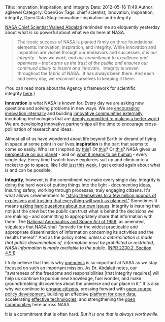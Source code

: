 Title: Innovation, Inspiration, and Integrity
Date: 2012-05-16 11:49
Author: agllewel
Category: OpenGov
Tags: chief scientist, Innovation, Inspiration, integrity, Open Data
Slug: innovation-inspiration-and-integrity

[NASA Chief Scientist Waleed Abdalati][] reminded me so eloquently
yesterday about what is so powerful about what we do here at NASA.

> The iconic success of NASA is planted firmly on three foundational
> elements: innovation, inspiration, and integrity. While innovation and
> inspiration are visible through our endeavors and successes, *it is
> our integrity – how we work, and our commitment to excellence and
> openness – that earns us the trust of the public and ensures our
> continued ability to inspire and innovate.*  Integrity is woven
> throughout the fabric of NASA.  It has always been there. And each and
> every day, we recommit ourselves to keeping it there.

(You can read more about the Agency's framework for scientific
integrity [here][].)

**Innovation** is what NASA is known for. Every day we are asking new
questions and solving problems in new ways. We are [encouraging
innovation internally][] and building [innovative communities
externally][], incubating technologies that are [deeply committed to
making a better world][]. We are developing [innovative partnerships][]
all the time to encourage cross-pollination of research and ideas.

Almost all of us have wondered about life beyond Earth or dreamt of
flying in space at some point in our lives;**inspiration** is the part
that seems to come so easily. Who isn't inspired by [this][]? Or
[this][1]? Or [this][2]? NASA gives us [perspective on our planet][] -
and on [what it means to be human][] - every single day. Every time I
watch brave explorers suit up and climb onto a rocket to go to space,
like I did [just this week][], I get excited again about what is and can
be possible.

**Integrity**, however, is the commitment we make every single day.
Integrity is doing the hard work of putting things into the light -
documenting ideas, insuring safety, working through processes, truly
engaging citizens. It's what allows crewmembers to ["strap themselves to
a few million pounds of explosives and trusting that everything will
work as planned."][] Sometimes it means [asking hard questions about our
own issues][]. Integrity is insuring that not just the crew but the
*public* can trust what is behind the decisions we are making - and
committing to appropriately share that information with them. The
[National Aeronautics and Space Act of 1958][], as amended, stipulates
that NASA shall “provide for the widest practicable and appropriate
dissemination of information concerning its activities and the results
thereof.” And as the policy notes: *unless a determination is made that
public dissemination of  information must be prohibited or restricted,
NASA information is made available to the public*. ([NPR 2200.2, Section
4.5.1][])

I fully believe that this is why [openness][] is so important at NASA as
we stay focused on such an important [mission][]. As Dr. Abdalati notes,
our "awareness of the freedoms and responsibilities [that integrity
requires] will help us continue to pursue new knowledge, fuel wonder,
and make groundbreaking discoveries about the universe and our place in
it." It is also why we continue to [engage citizens][], pressing forward
with [open source policy development][], building an effective [platform
for open data][], accelerating [effective technologies][], and
strengthening the [open communities][] here across NASA.

It is a commitment that is often hard. *But it is one that is always
worthwhile.*

 

  [NASA Chief Scientist Waleed Abdalati]: http://www.nasa.gov/about/highlights/abdalati_bio.html
  [here]: http://www.nasa.gov/news/reports/sif.html
  [encouraging innovation internally]: http://www.nasa.gov/offices/oct/home/nasa@work.html
  [innovative communities externally]: http://community.topcoder.com/ntl/
  [deeply committed to making a better world]: http://launch.org/
  [innovative partnerships]: http://www.nasa.gov/offices/oct/partnership/innovation/index.html
  [this]: http://news.discovery.com/space/big-pic-psychedelic-star-trails-iss-pettit-120514.html
  [1]: http://blogs.nasa.gov/cm/newui/blog/viewpostlist.jsp?blogname=letters
  [2]: http://www.nasa.gov/multimedia/imagegallery/image_feature_2249.html
  [perspective on our planet]: http://climate.nasa.gov/Eyes/
  [what it means to be human]: http://www.fragileoasis.org/
  [just this week]: http://blogs.nasa.gov/cm/newui/blog/viewpostlist.jsp?blogname=acaba
  ["strap themselves to a few million pounds of explosives and trusting
  that everything will work as planned."]: https://plus.google.com/116214152295449083654/posts/hEWpHBjFsqi
  [asking hard questions about our own issues]: http://blogs.nasa.gov/cm/blog/waynehalesblog/posts/post_1237212199973.html
  [National Aeronautics and Space Act of 1958]: http://www.nasa.gov/offices/ogc/about/space_act1.html
  [NPR 2200.2, Section 4.5.1]: http://nodis3.gsfc.nasa.gov/displayDir.cfm?Internal_ID=N_PR_2200_002C_&page_name=main&search_term=2200%2E2
  [openness]: http://open.nasa.gov/plan/
  [mission]: http://www.nasa.gov/about/highlights/what_does_nasa_do.html
  [engage citizens]: http://open.nasa.gov/plan/directory/
  [open source policy development]: http://code.nasa.gov/guide/
  [platform for open data]: http://data.nasa.gov/
  [effective technologies]: http://open.nasa.gov/plan/technology-accelerators/
  [open communities]: http://open.nasa.gov/
